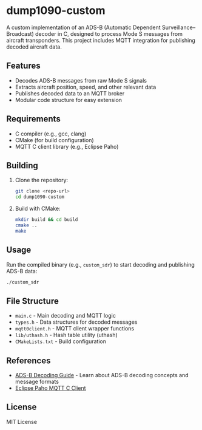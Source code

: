 # dump1090-custom

A custom implementation of an ADS-B (Automatic Dependent Surveillance–Broadcast) decoder in C, designed to process Mode S messages from aircraft transponders. This project includes MQTT integration for publishing decoded aircraft data.

## Features
- Decodes ADS-B messages from raw Mode S signals
- Extracts aircraft position, speed, and other relevant data
- Publishes decoded data to an MQTT broker
- Modular code structure for easy extension

## Requirements
- C compiler (e.g., gcc, clang)
- CMake (for build configuration)
- MQTT C client library (e.g., Eclipse Paho)

## Building
1. Clone the repository:
   ```sh
   git clone <repo-url>
   cd dump1090-custom
   ```
2. Build with CMake:
   ```sh
   mkdir build && cd build
   cmake ..
   make
   ```

## Usage
Run the compiled binary (e.g., `custom_sdr`) to start decoding and publishing ADS-B data:
```sh
./custom_sdr
```

## File Structure
- `main.c` - Main decoding and MQTT logic
- `types.h` - Data structures for decoded messages
- `mqtt0client.h` - MQTT client wrapper functions
- `lib/uthash.h` - Hash table utility (uthash)
- `CMakeLists.txt` - Build configuration

## References
- [ADS-B Decoding Guide](docs/ADS-B%20Decoding%20Guide.pdf) - Learn about ADS-B decoding concepts and message formats
- [Eclipse Paho MQTT C Client](https://www.eclipse.org/paho/)

## License
MIT License
